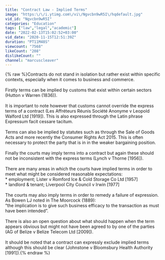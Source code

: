 ```yaml
---
title: "Contract Law - Implied Terms"
image: "https:\/\/i.ytimg.com\/vi\/Ngvcbn9wR5I\/hqdefault.jpg"
vid_id: "Ngvcbn9wR5I"
categories: "Education"
tags: ["law","legal","academic"]
date: "2022-02-13T15:02:52+03:00"
vid_date: "2020-11-15T12:51:39Z"
duration: "PT11M48S"
viewcount: "7568"
likeCount: "208"
dislikeCount: ""
channel: "marcuscleaver"
---
```

{% raw %}Contracts do not stand in isolation but rather exist within specific contexts, especially when it comes to business and commerce.<br /><br />Firstly terms can be implied by customs that exist within certain sectors (Hutton v Warren (1836)).<br /><br />It is important to note however that customs cannot override the express terms of a contract (Les Affréteurs Réunis Société Anonyme v Leopold Walford Ltd [1919]). This is also expressed through the Latin phrase Expressum facit cessare tacitum.<br /><br />Terms can also be implied by statutes such as through the Sale of Goods Acts and more recently the Consumer Rights Act 2015. This is often necessary to protect the party that is in in the weaker bargaining position.<br /><br />Finally the courts may imply terms into a contract but again these should not be inconsistent with the express terms (Lynch v Thorne [1956]).<br /><br />There are many areas in which the courts have implied terms in order to meet what might be considered reasonable expectations:<br />* employment; Lister v Romford Ice &amp; Cold Storage Co Ltd [1957]<br />* landlord &amp; tenant; Liverpool City Council v Irwin [1977]<br /><br />The courts may also imply terms in order to remedy a failure of expression. As Bowen LJ noted in The Moorcock (1889):<br />“the implication is to give such business efficacy to the transaction as must have been intended”.<br /><br />There is also an open question about what should happen when the term appears obvious but might not have been agreed to by one of the parties (AG of Belize v Belize Telecom Ltd [2009]).<br /><br />It should be noted that a contract can expressly exclude implied terms although this should be clear (Johnstone v Bloomsbury Health Authority [1991]).{% endraw %}
